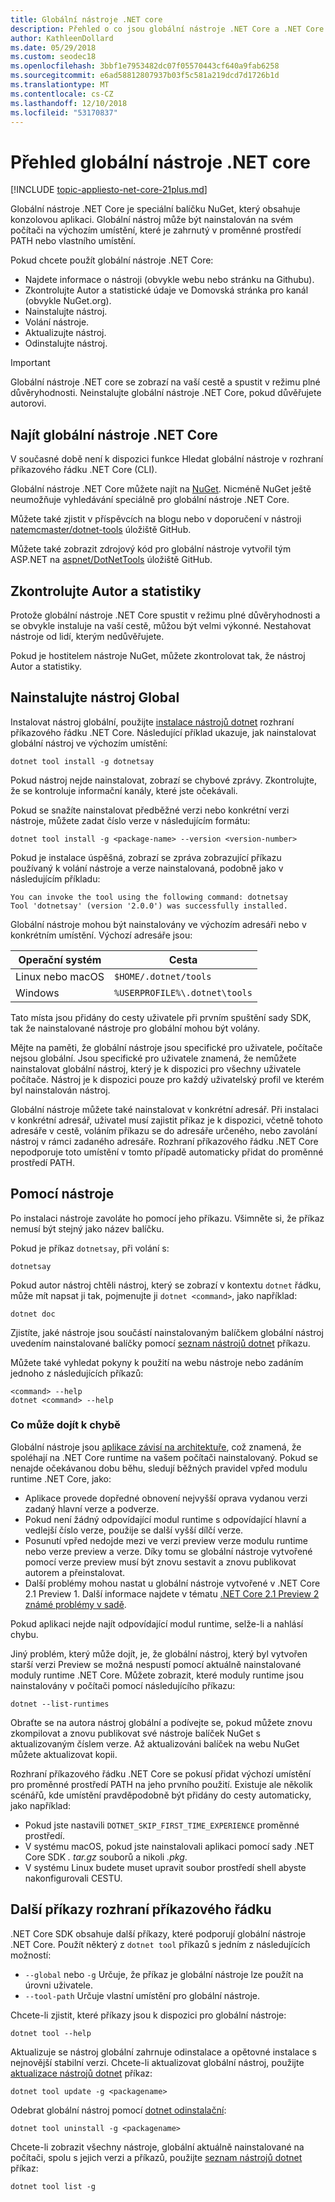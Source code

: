 ```yaml
---
title: Globální nástroje .NET core
description: Přehled o co jsou globální nástroje .NET Core a .NET Core CLI příkazy pro ně k dispozici.
author: KathleenDollard
ms.date: 05/29/2018
ms.custom: seodec18
ms.openlocfilehash: 3bbf1e7953482dc07f05570443cf640a9fab6258
ms.sourcegitcommit: e6ad58812807937b03f5c581a219dcd7d1726b1d
ms.translationtype: MT
ms.contentlocale: cs-CZ
ms.lasthandoff: 12/10/2018
ms.locfileid: "53170837"
---
```

# <a name="net-core-global-tools-overview"></a>Přehled globální nástroje .NET core

[!INCLUDE [topic-appliesto-net-core-21plus.md](../../../includes/topic-appliesto-net-core-21plus.md)]

Globální nástroje .NET Core je speciální balíčku NuGet, který obsahuje konzolovou aplikaci. Globální nástroj může být nainstalován na svém počítači na výchozím umístění, které je zahrnutý v proměnné prostředí PATH nebo vlastního umístění.

Pokud chcete použít globální nástroje .NET Core:

* Najdete informace o nástroji (obvykle webu nebo stránku na Githubu).
* Zkontrolujte Autor a statistické údaje ve Domovská stránka pro kanál (obvykle NuGet.org).
* Nainstalujte nástroj.
* Volání nástroje.
* Aktualizujte nástroj.
* Odinstalujte nástroj.

> [!IMPORTANT]
> Globální nástroje .NET core se zobrazí na vaší cestě a spustit v režimu plné důvěryhodnosti. Neinstalujte globální nástroje .NET Core, pokud důvěřujete autorovi.

## <a name="find-a-net-core-global-tool"></a>Najít globální nástroje .NET Core

V současné době není k dispozici funkce Hledat globální nástroje v rozhraní příkazového řádku .NET Core (CLI).

Globální nástroje .NET Core můžete najít na [NuGet](https://www.nuget.org). Nicméně NuGet ještě neumožňuje vyhledávání speciálně pro globální nástroje .NET Core.

Můžete také zjistit v příspěvcích na blogu nebo v doporučení v nástroji [natemcmaster/dotnet-tools](https://github.com/natemcmaster/dotnet-tools) úložiště GitHub.

Můžete také zobrazit zdrojový kód pro globální nástroje vytvořil tým ASP.NET na [aspnet/DotNetTools](https://github.com/aspnet/DotNetTools/) úložiště GitHub.

## <a name="check-the-author-and-statistics"></a>Zkontrolujte Autor a statistiky

Protože globální nástroje .NET Core spustit v režimu plné důvěryhodnosti a se obvykle instaluje na vaší cestě, můžou být velmi výkonné. Nestahovat nástroje od lidí, kterým nedůvěřujete.

Pokud je hostitelem nástroje NuGet, můžete zkontrolovat tak, že nástroj Autor a statistiky.

## <a name="install-a-global-tool"></a>Nainstalujte nástroj Global

Instalovat nástroj globální, použijte [instalace nástrojů dotnet](dotnet-tool-install.md) rozhraní příkazového řádku .NET Core. Následující příklad ukazuje, jak nainstalovat globální nástroj ve výchozím umístění:

```console
dotnet tool install -g dotnetsay
```

Pokud nástroj nejde nainstalovat, zobrazí se chybové zprávy. Zkontrolujte, že se kontroluje informační kanály, které jste očekávali.

Pokud se snažíte nainstalovat předběžné verzi nebo konkrétní verzi nástroje, můžete zadat číslo verze v následujícím formátu:

```console
dotnet tool install -g <package-name> --version <version-number>
```

Pokud je instalace úspěšná, zobrazí se zpráva zobrazující příkazu používaný k volání nástroje a verze nainstalovaná, podobně jako v následujícím příkladu:

```
You can invoke the tool using the following command: dotnetsay
Tool 'dotnetsay' (version '2.0.0') was successfully installed.
```

Globální nástroje mohou být nainstalovány ve výchozím adresáři nebo v konkrétním umístění. Výchozí adresáře jsou:

| Operační systém          | Cesta                          |
|-------------|-------------------------------|
| Linux nebo macOS | `$HOME/.dotnet/tools`         |
| Windows     | `%USERPROFILE%\.dotnet\tools` |

Tato místa jsou přidány do cesty uživatele při prvním spuštění sady SDK, tak že nainstalované nástroje pro globální mohou být volány.

Mějte na paměti, že globální nástroje jsou specifické pro uživatele, počítače nejsou globální. Jsou specifické pro uživatele znamená, že nemůžete nainstalovat globální nástroj, který je k dispozici pro všechny uživatele počítače. Nástroj je k dispozici pouze pro každý uživatelský profil ve kterém byl nainstalován nástroj.

Globální nástroje můžete také nainstalovat v konkrétní adresář. Při instalaci v konkrétní adresář, uživatel musí zajistit příkaz je k dispozici, včetně tohoto adresáře v cestě, voláním příkazu se do adresáře určeného, nebo zavolání nástroj v rámci zadaného adresáře.
Rozhraní příkazového řádku .NET Core nepodporuje toto umístění v tomto případě automaticky přidat do proměnné prostředí PATH.

## <a name="use-the-tool"></a>Pomocí nástroje

Po instalaci nástroje zavoláte ho pomocí jeho příkazu. Všimněte si, že příkaz nemusí být stejný jako název balíčku.

Pokud je příkaz `dotnetsay`, při volání s:

```console
dotnetsay
```

Pokud autor nástroj chtěli nástroj, který se zobrazí v kontextu `dotnet` řádku, může mít napsat ji tak, pojmenujte ji `dotnet <command>`, jako například:

```console
dotnet doc
```

Zjistíte, jaké nástroje jsou součástí nainstalovaným balíčkem globální nástroj uvedením nainstalované balíčky pomocí [seznam nástrojů dotnet](dotnet-tool-list.md) příkazu.

Můžete také vyhledat pokyny k použití na webu nástroje nebo zadáním jednoho z následujících příkazů:

```console
<command> --help
dotnet <command> --help
```

### <a name="what-could-go-wrong"></a>Co může dojít k chybě

Globální nástroje jsou [aplikace závisí na architektuře](../deploying/index.md#framework-dependent-deployments-fdd), což znamená, že spoléhají na .NET Core runtime na vašem počítači nainstalovaný. Pokud se nenajde očekávanou dobu běhu, sledují běžných pravidel vpřed modulu runtime .NET Core, jako:

* Aplikace provede dopředné obnovení nejvyšší oprava vydanou verzi zadaný hlavní verze a podverze.
* Pokud není žádný odpovídající modul runtime s odpovídající hlavní a vedlejší číslo verze, použije se další vyšší dílčí verze.
* Posunutí vpřed nedojde mezi ve verzi preview verze modulu runtime nebo verze preview a verze. Díky tomu se globální nástroje vytvořené pomocí verze preview musí být znovu sestavit a znovu publikovat autorem a přeinstalovat.
* Další problémy mohou nastat u globální nástroje vytvořené v .NET Core 2.1 Preview 1. Další informace najdete v tématu [.NET Core 2.1 Preview 2 známé problémy v sadě](https://github.com/dotnet/core/blob/master/release-notes/2.1/Preview/2.1.0-preview2-known-issues.md).

Pokud aplikaci nejde najít odpovídající modul runtime, selže-li a nahlásí chybu.

Jiný problém, který může dojít, je, že globální nástroj, který byl vytvořen starší verzi Preview se možná nespustí pomocí aktuálně nainstalované moduly runtime .NET Core. Můžete zobrazit, které moduly runtime jsou nainstalovány v počítači pomocí následujícího příkazu:

```console
dotnet --list-runtimes
```

Obraťte se na autora nástroj globální a podívejte se, pokud můžete znovu zkompilovat a znovu publikovat své nástroje balíček NuGet s aktualizovaným číslem verze. Až aktualizováni balíček na webu NuGet můžete aktualizovat kopii.

Rozhraní příkazového řádku .NET Core se pokusí přidat výchozí umístění pro proměnné prostředí PATH na jeho prvního použití. Existuje ale několik scénářů, kde umístění pravděpodobně být přidány do cesty automaticky, jako například:

* Pokud jste nastavili `DOTNET_SKIP_FIRST_TIME_EXPERIENCE` proměnné prostředí.
* V systému macOS, pokud jste nainstalovali aplikaci pomocí sady .NET Core SDK *. tar.gz* souborů a nikoli *.pkg*.
* V systému Linux budete muset upravit soubor prostředí shell abyste nakonfigurovali CESTU.

## <a name="other-cli-commands"></a>Další příkazy rozhraní příkazového řádku

.NET Core SDK obsahuje další příkazy, které podporují globální nástroje .NET Core. Použít některý z `dotnet tool` příkazů s jedním z následujících možností:

* `--global` nebo `-g` Určuje, že příkaz je globální nástroje lze použít na úrovni uživatele.
* `--tool-path` Určuje vlastní umístění pro globální nástroje.

Chcete-li zjistit, které příkazy jsou k dispozici pro globální nástroje:

```console
dotnet tool --help
```

Aktualizuje se nástroj globální zahrnuje odinstalace a opětovné instalace s nejnovější stabilní verzi. Chcete-li aktualizovat globální nástroj, použijte [aktualizace nástrojů dotnet](dotnet-tool-update.md) příkaz:

```console
dotnet tool update -g <packagename>
```

Odebrat globální nástroj pomocí [dotnet odinstalační](dotnet-tool-uninstall.md):

```console
dotnet tool uninstall -g <packagename>
```

Chcete-li zobrazit všechny nástroje, globální aktuálně nainstalované na počítači, spolu s jejich verzi a příkazů, použijte [seznam nástrojů dotnet](dotnet-tool-list.md) příkaz:

```console
dotnet tool list -g
```